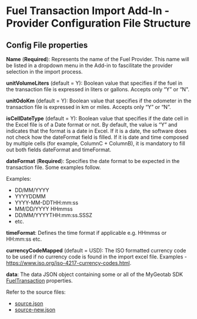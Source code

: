 # Fuel Transaction Import Add-In - Provider Configuration File Structure

## Config File properties

**Name** (**Required**): Represents the name of the Fuel Provider. This name will be listed in a dropdown menu in the Add-in to fascilitate the provider selection in the import process.

**unitVolumeLiters** (default = Y): Boolean value that specifies if the fuel in the transaction file is expressed in liters or gallons. Accepts only “Y” or “N".

**unitOdoKm** (default = Y): Boolean value that specifies if the odometer in the transaction file is expressed in km or miles. Accepts only “Y” or “N”.

**isCellDateType** (default = Y): Boolean value that specifies if the date cell in the Excel file is of a Date format or not. By default, the value is “Y” and indicates that the format is a date in Excel. If it is a date, the software does not check how the dateFormat field is filled. If it is date and time composed by multiple cells (for example, ColumnC + ColumnB), it is mandatory to fill out both fields dateFormat and timeFormat.

**dateFormat** (**Required**): Specifies the date format to be expected in the transaction file. Some examples follow. 

Examples:
* DD/MM/YYYY
* YYYYDDMM
* YYYY-MM-DDTHH:mm:ss
* MM/DD/YYYY HHmmss
* DD/MM/YYYYTHH:mm:ss.SSSZ
* etc.

**timeFormat**: Defines the time format if applicable e.g. HHmmss or HH:mm:ss etc.

**currencyCodeMapped** (default = USD): The ISO formatted currency code to be used if no currency code is found in the import excel file. Examples - https://www.iso.org/iso-4217-currency-codes.html.

**data**: The data JSON object containing some or all of the MyGeotab SDK [FuelTransaction](https://geotab.github.io/sdk/software/api/reference/#FuelTransaction) properties.

Refer to the source files:
* [source.json](source.json) 
* [source-new.json](source-new.json)
